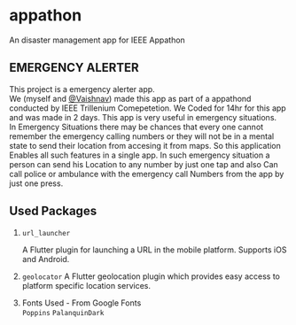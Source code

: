 # appathon

An disaster management app for IEEE Appathon

## EMERGENCY ALERTER

This project is a emergency alerter app.<br>
We (myself and [@Vaishnav](https://github.com/vaishnavkkl)) made this app as part of a appathond conducted by IEEE Trillenium Comepetetion.
We Coded for 14hr for this app and was made in 2 days.
This app is very useful in emergency situations.<br>
In Emergency Situations there may be chances that every one cannot remember the emergency calling numbers or they will not be in a mental state to send their location from accesing it from maps.
So this application Enables all such features in a single app.
In such emergency situation a person can send his Location to any number by just one tap and also Can call police or ambulance with the emergency call Numbers from the app by just one press.

## Used Packages

1.  `url_launcher`
      
      A Flutter plugin for launching a URL in the mobile platform. Supports iOS and Android.
2.  `geolocator`
      A Flutter geolocation plugin which provides easy access to platform specific location services.
      
3.  Fonts Used - From Google Fonts<br>
    `Poppins`
    `PalanquinDark`
